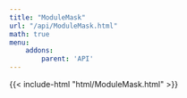 ```yaml
---
title: "ModuleMask"
url: "/api/ModuleMask.html"
math: true
menu:
    addons:
        parent: 'API'
---
```


{{< include-html "html/ModuleMask.html" >}}
